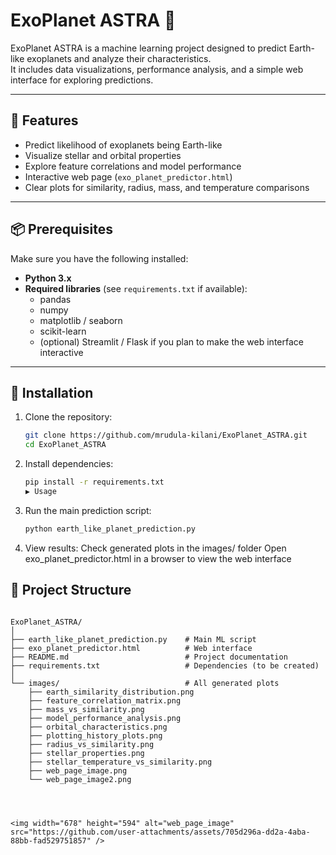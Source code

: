 # ExoPlanet ASTRA 🌌

ExoPlanet ASTRA is a machine learning project designed to predict Earth-like exoplanets and analyze their characteristics.  
It includes data visualizations, performance analysis, and a simple web interface for exploring predictions.

---

## 🚀 Features
- Predict likelihood of exoplanets being Earth-like  
- Visualize stellar and orbital properties  
- Explore feature correlations and model performance  
- Interactive web page (`exo_planet_predictor.html`)  
- Clear plots for similarity, radius, mass, and temperature comparisons  

---

## 📦 Prerequisites
Make sure you have the following installed:
- **Python 3.x**  
- **Required libraries** (see `requirements.txt` if available):  
  - pandas  
  - numpy  
  - matplotlib / seaborn  
  - scikit-learn  
  - (optional) Streamlit / Flask if you plan to make the web interface interactive  

---

## 🔧 Installation

1. Clone the repository:
   ```bash
   git clone https://github.com/mrudula-kilani/ExoPlanet_ASTRA.git
   cd ExoPlanet_ASTRA
2. Install dependencies:
   ```bash
   pip install -r requirements.txt
   ▶️ Usage

3. Run the main prediction script:
    ```bash
   python earth_like_planet_prediction.py
4. View results:
   Check generated plots in the images/ folder
   Open exo_planet_predictor.html in a browser to view the web interface
   
## 📁 Project Structure
```plain text

ExoPlanet_ASTRA/
│
├── earth_like_planet_prediction.py    # Main ML script
├── exo_planet_predictor.html          # Web interface
├── README.md                          # Project documentation
├── requirements.txt                   # Dependencies (to be created)
│
└── images/                            # All generated plots
    ├── earth_similarity_distribution.png
    ├── feature_correlation_matrix.png
    ├── mass_vs_similarity.png
    ├── model_performance_analysis.png
    ├── orbital_characteristics.png
    ├── plotting_history_plots.png
    ├── radius_vs_similarity.png
    ├── stellar_properties.png
    ├── stellar_temperature_vs_similarity.png
    ├── web_page_image.png
    └── web_page_image2.png




<img width="678" height="594" alt="web_page_image" src="https://github.com/user-attachments/assets/705d296a-dd2a-4aba-88bb-fad529751857" />

